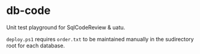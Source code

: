 # db-code

Unit test playground for SqlCodeReview & uatu.

`deploy.ps1` requires `order.txt` to be maintained manually in the sudirectory root for each database. 

